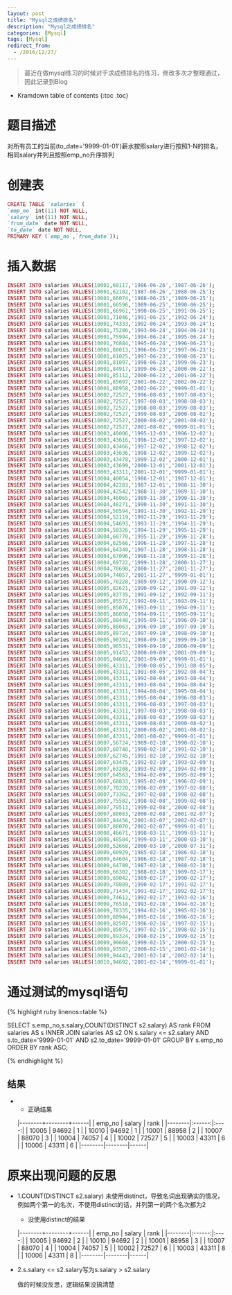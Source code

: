 ```yaml
---
layout: post
title: "Mysql之成绩排名"
description: "Mysql之成绩排名"
categories: [Mysql]
tags: [Mysql]
redirect_from:
  - /2016/12/27/
---
```


> 最近在做mysql练习的时候对于求成绩排名的练习，修改多次才整理通过，因此记录到Blog

* Kramdown table of contents
{:toc .toc}

# 题目描述

对所有员工的当前(to_date='9999-01-01')薪水按照salary进行按照1-N的排名，相同salary并列且按照emp_no升序排列

# 创建表

~~~ ruby
CREATE TABLE `salaries` (
`emp_no` int(11) NOT NULL,
`salary` int(11) NOT NULL,
`from_date` date NOT NULL,
`to_date` date NOT NULL,
PRIMARY KEY (`emp_no`,`from_date`));
~~~

# 插入数据

~~~ ruby
INSERT INTO salaries VALUES(10001,60117,'1986-06-26','1987-06-26');
INSERT INTO salaries VALUES(10001,62102,'1987-06-26','1988-06-25');
INSERT INTO salaries VALUES(10001,66074,'1988-06-25','1989-06-25');
INSERT INTO salaries VALUES(10001,66596,'1989-06-25','1990-06-25');
INSERT INTO salaries VALUES(10001,66961,'1990-06-25','1991-06-25');
INSERT INTO salaries VALUES(10001,71046,'1991-06-25','1992-06-24');
INSERT INTO salaries VALUES(10001,74333,'1992-06-24','1993-06-24');
INSERT INTO salaries VALUES(10001,75286,'1993-06-24','1994-06-24');
INSERT INTO salaries VALUES(10001,75994,'1994-06-24','1995-06-24');
INSERT INTO salaries VALUES(10001,76884,'1995-06-24','1996-06-23');
INSERT INTO salaries VALUES(10001,80013,'1996-06-23','1997-06-23');
INSERT INTO salaries VALUES(10001,81025,'1997-06-23','1998-06-23');
INSERT INTO salaries VALUES(10001,81097,'1998-06-23','1999-06-23');
INSERT INTO salaries VALUES(10001,84917,'1999-06-23','2000-06-22');
INSERT INTO salaries VALUES(10001,85112,'2000-06-22','2001-06-22');
INSERT INTO salaries VALUES(10001,85097,'2001-06-22','2002-06-22');
INSERT INTO salaries VALUES(10001,88958,'2002-06-22','9999-01-01');
INSERT INTO salaries VALUES(10002,72527,'1996-08-03','1997-08-03');
INSERT INTO salaries VALUES(10002,72527,'1997-08-03','1998-08-03');
INSERT INTO salaries VALUES(10002,72527,'1998-08-03','1999-08-03');
INSERT INTO salaries VALUES(10002,72527,'1999-08-03','2000-08-02');
INSERT INTO salaries VALUES(10002,72527,'2000-08-02','2001-08-02');
INSERT INTO salaries VALUES(10002,72527,'2001-08-02','9999-01-01');
INSERT INTO salaries VALUES(10003,40006,'1995-12-03','1996-12-02');
INSERT INTO salaries VALUES(10003,43616,'1996-12-02','1997-12-02');
INSERT INTO salaries VALUES(10003,43466,'1997-12-02','1998-12-02');
INSERT INTO salaries VALUES(10003,43636,'1998-12-02','1999-12-02');
INSERT INTO salaries VALUES(10003,43478,'1999-12-02','2000-12-01');
INSERT INTO salaries VALUES(10003,43699,'2000-12-01','2001-12-01');
INSERT INTO salaries VALUES(10003,43311,'2001-12-01','9999-01-01');
INSERT INTO salaries VALUES(10004,40054,'1986-12-01','1987-12-01');
INSERT INTO salaries VALUES(10004,42283,'1987-12-01','1988-11-30');
INSERT INTO salaries VALUES(10004,42542,'1988-11-30','1989-11-30');
INSERT INTO salaries VALUES(10004,46065,'1989-11-30','1990-11-30');
INSERT INTO salaries VALUES(10004,48271,'1990-11-30','1991-11-30');
INSERT INTO salaries VALUES(10004,50594,'1991-11-30','1992-11-29');
INSERT INTO salaries VALUES(10004,52119,'1992-11-29','1993-11-29');
INSERT INTO salaries VALUES(10004,54693,'1993-11-29','1994-11-29');
INSERT INTO salaries VALUES(10004,58326,'1994-11-29','1995-11-29');
INSERT INTO salaries VALUES(10004,60770,'1995-11-29','1996-11-28');
INSERT INTO salaries VALUES(10004,62566,'1996-11-28','1997-11-28');
INSERT INTO salaries VALUES(10004,64340,'1997-11-28','1998-11-28');
INSERT INTO salaries VALUES(10004,67096,'1998-11-28','1999-11-28');
INSERT INTO salaries VALUES(10004,69722,'1999-11-28','2000-11-27');
INSERT INTO salaries VALUES(10004,70698,'2000-11-27','2001-11-27');
INSERT INTO salaries VALUES(10004,74057,'2001-11-27','9999-01-01');
INSERT INTO salaries VALUES(10005,78228,'1989-09-12','1990-09-12');
INSERT INTO salaries VALUES(10005,82621,'1990-09-12','1991-09-12');
INSERT INTO salaries VALUES(10005,83735,'1991-09-12','1992-09-11');
INSERT INTO salaries VALUES(10005,85572,'1992-09-11','1993-09-11');
INSERT INTO salaries VALUES(10005,85076,'1993-09-11','1994-09-11');
INSERT INTO salaries VALUES(10005,86050,'1994-09-11','1995-09-11');
INSERT INTO salaries VALUES(10005,88448,'1995-09-11','1996-09-10');
INSERT INTO salaries VALUES(10005,88063,'1996-09-10','1997-09-10');
INSERT INTO salaries VALUES(10005,89724,'1997-09-10','1998-09-10');
INSERT INTO salaries VALUES(10005,90392,'1998-09-10','1999-09-10');
INSERT INTO salaries VALUES(10005,90531,'1999-09-10','2000-09-09');
INSERT INTO salaries VALUES(10005,91453,'2000-09-09','2001-09-09');
INSERT INTO salaries VALUES(10005,94692,'2001-09-09','9999-01-01');
INSERT INTO salaries VALUES(10006,43311,'1990-08-05','1991-08-05');
INSERT INTO salaries VALUES(10006,43311,'1991-08-05','1992-08-04');
INSERT INTO salaries VALUES(10006,43311,'1992-08-04','1993-08-04');
INSERT INTO salaries VALUES(10006,43311,'1993-08-04','1994-08-04');
INSERT INTO salaries VALUES(10006,43311,'1994-08-04','1995-08-04');
INSERT INTO salaries VALUES(10006,43311,'1995-08-04','1996-08-03');
INSERT INTO salaries VALUES(10006,43311,'1996-08-03','1997-08-03');
INSERT INTO salaries VALUES(10006,43311,'1997-08-03','1998-08-03');
INSERT INTO salaries VALUES(10006,43311,'1998-08-03','1999-08-03');
INSERT INTO salaries VALUES(10006,43311,'1999-08-03','2000-08-02');
INSERT INTO salaries VALUES(10006,43311,'2000-08-02','2001-08-02');
INSERT INTO salaries VALUES(10006,43311,'2001-08-02','9999-01-01');
INSERT INTO salaries VALUES(10007,56724,'1989-02-10','1990-02-10');
INSERT INTO salaries VALUES(10007,60740,'1990-02-10','1991-02-10');
INSERT INTO salaries VALUES(10007,62745,'1991-02-10','1992-02-10');
INSERT INTO salaries VALUES(10007,63475,'1992-02-10','1993-02-09');
INSERT INTO salaries VALUES(10007,63208,'1993-02-09','1994-02-09');
INSERT INTO salaries VALUES(10007,64563,'1994-02-09','1995-02-09');
INSERT INTO salaries VALUES(10007,68833,'1995-02-09','1996-02-09');
INSERT INTO salaries VALUES(10007,70220,'1996-02-09','1997-02-08');
INSERT INTO salaries VALUES(10007,73362,'1997-02-08','1998-02-08');
INSERT INTO salaries VALUES(10007,75582,'1998-02-08','1999-02-08');
INSERT INTO salaries VALUES(10007,79513,'1999-02-08','2000-02-08');
INSERT INTO salaries VALUES(10007,80083,'2000-02-08','2001-02-07');
INSERT INTO salaries VALUES(10007,84456,'2001-02-07','2002-02-07');
INSERT INTO salaries VALUES(10007,88070,'2002-02-07','9999-01-01');
INSERT INTO salaries VALUES(10008,46671,'1998-03-11','1999-03-11');
INSERT INTO salaries VALUES(10008,48584,'1999-03-11','2000-03-10');
INSERT INTO salaries VALUES(10008,52668,'2000-03-10','2000-07-31');
INSERT INTO salaries VALUES(10009,60929,'1985-02-18','1986-02-18');
INSERT INTO salaries VALUES(10009,64604,'1986-02-18','1987-02-18');
INSERT INTO salaries VALUES(10009,64780,'1987-02-18','1988-02-18');
INSERT INTO salaries VALUES(10009,66302,'1988-02-18','1989-02-17');
INSERT INTO salaries VALUES(10009,69042,'1989-02-17','1990-02-17');
INSERT INTO salaries VALUES(10009,70889,'1990-02-17','1991-02-17');
INSERT INTO salaries VALUES(10009,71434,'1991-02-17','1992-02-17');
INSERT INTO salaries VALUES(10009,74612,'1992-02-17','1993-02-16');
INSERT INTO salaries VALUES(10009,76518,'1993-02-16','1994-02-16');
INSERT INTO salaries VALUES(10009,78335,'1994-02-16','1995-02-16');
INSERT INTO salaries VALUES(10009,80944,'1995-02-16','1996-02-16');
INSERT INTO salaries VALUES(10009,82507,'1996-02-16','1997-02-15');
INSERT INTO salaries VALUES(10009,85875,'1997-02-15','1998-02-15');
INSERT INTO salaries VALUES(10009,89324,'1998-02-15','1999-02-15');
INSERT INTO salaries VALUES(10009,90668,'1999-02-15','2000-02-15');
INSERT INTO salaries VALUES(10009,93507,'2000-02-15','2001-02-14');
INSERT INTO salaries VALUES(10009,94443,'2001-02-14','2002-02-14');
INSERT INTO salaries VALUES(10010,94692,'2001-02-14','9999-01-01');
~~~

# 通过测试的mysql语句

{% highlight ruby linenos=table %}

   SELECT s.emp_no,s.salary,COUNT(DISTINCT s2.salary) AS rank FROM salaries AS s INNER JOIN salaries AS s2 ON s.salary <= s2.salary AND s.to_date='9999-01-01' AND s2.to_date='9999-01-01'
	GROUP BY s.emp_no ORDER BY rank ASC;

{% endhighlight %}

## 结果
*
	* 正确结果
	
	|--------+--------+------|
	| emp_no | salary | rank |
	|--------|:------:|:----:|
	|  10005 |  94692 |    1 |
	|  10010 |  94692 |    1 |
	|  10001 |  88958 |    2 |
	|  10007 |  88070 |    3 |
	|  10004 |  74057 |    4 |
	|  10002 |  72527 |    5 |
	|  10003 |  43311 |    6 |
	|  10006 |  43311 |    6 |
	|--------|--------|------|

# 原来出现问题的反思

* 1.COUNT(DISTINCT s2.salary) 未使用distinct，导致名词出现确实的情况，例如两个第一的名次，不使用distinct的话，并列第一的两个名次都为2


	* 没使用distinct的结果

	|--------+--------+------|
	| emp_no | salary | rank |
	|--------|:------:|:----:|
	|  10005 |  94692 |    2 |
	|  10010 |  94692 |    2 |
	|  10001 |  88958 |    3 |
	|  10007 |  88070 |    4 |
	|  10004 |  74057 |    5 |
	|  10002 |  72527 |    6 |
	|  10003 |  43311 |    8 |
	|  10006 |  43311 |    8 |
	|--------|--------|------|

* 2.s.salary <= s2.salary写为s.salary > s2.salary

	做的时候没反思，逻辑结果没搞清楚


